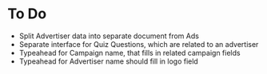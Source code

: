 # To Do

* Split Advertiser data into separate document from Ads
* Separate interface for Quiz Questions, which are related to an advertiser
* Typeahead for Campaign name, that fills in related campaign fields
* Typeahead for Advertiser name should fill in logo field